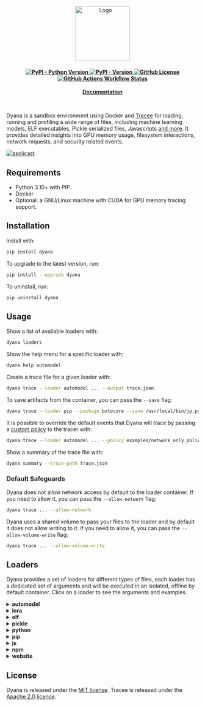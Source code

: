 <p align="center">
    <img
    src="https://d1lppblt9t2x15.cloudfront.net/logos/5714928f3cdc09503751580cffbe8d02.png"
    alt="Logo"
    align="center"
    width="144px"
    height="144px"
    />
</p>

<h4 align="center">
    <a href="https://pypi.org/project/dyana/" target="_blank">
        <img alt="PyPI - Python Version" src="https://img.shields.io/pypi/pyversions/dyana">
        <img alt="PyPI - Version" src="https://img.shields.io/pypi/v/dyana">
    </a>
    <a href="https://github.com/dreadnode/dyana/blob/main/LICENSE" target="_blank">
        <img alt="GitHub License" src="https://img.shields.io/github/license/dreadnode/dyana">
    </a>
    <a href="https://github.com/dreadnode/dyana/actions/workflows/ci.yml">
        <img alt="GitHub Actions Workflow Status" src="https://github.com/dreadnode/dyana/actions/workflows/ci.yml/badge.svg">
    </a>
</h4>

<p align="center">
    <strong>
        <a href="https://docs.dreadnode.io/dyana/" target="_blank">
            Documentation
        </a>
    </strong>
</p>

</br>

Dyana is a sandbox environment using Docker and [Tracee](https://github.com/aquasecurity/tracee) for loading, running and profiling a wide range of files, including machine learning models, ELF executables, Pickle serialized files, Javascripts [and more](https://docs.dreadnode.io/dyana/loaders/). It provides detailed insights into GPU memory usage, filesystem interactions, network requests, and security related events.

[![asciicast](https://asciinema.org/a/699347.svg)](https://asciinema.org/a/699347)

## Requirements

* Python 3.10+ with PIP.
* Docker
* Optional: a GNU/Linux machine with CUDA for GPU memory tracing support.

## Installation

Install with:

```bash
pip install dyana
```

To upgrade to the latest version, run:

```bash
pip install --upgrade dyana
```

To uninstall, run:

```bash
pip uninstall dyana
```

## Usage

Show a list of available loaders with:

```bash
dyana loaders
```

Show the help menu for a specific loader with:

```bash
dyana help automodel
```

Create a trace file for a given loader with:

```bash
dyana trace --loader automodel ... --output trace.json
```

To save artifacts from the container, you can pass the `--save` flag:

```bash
dyana trace --loader pip --package botocore --save /usr/local/bin/jp.py --save-to ./artifacts
```

It is possible to override the default events that Dyana will trace by passing a [custom policy](https://aquasecurity.github.io/tracee/v0.14/docs/policies/) to the tracer with:

```bash
dyana trace --loader automodel ... --policy examples/network_only_policy.yml
```

Show a summary of the trace file with:

```bash
dyana summary --trace-path trace.json
```

### Default Safeguards

Dyana does not allow network access by default to the loader container. If you need to allow it, you can pass the `--allow-network` flag:

```bash
dyana trace ... --allow-network
```

Dyana uses a shared volume to pass your files to the loader and by default it does not allow writing to it. If you need to allow it, you can pass the `--allow-volume-write` flag:

```bash
dyana trace ... --allow-volume-write
```

## Loaders

Dyana provides a set of loaders for different types of files, each loader has a dedicated set of arguments and will be executed in an isolated, offline by default container. Click on a loader to see the arguments and examples.

<details>
<summary><b>automodel</b></summary>

The default loader for machine learning models. It will load any model that is compatible with [AutoModel and AutoTokenizer](https://huggingface.co/transformers/v3.0.2/model_doc/auto.html).

```bash
dyana trace --loader automodel --model /path/to/model --input "This is an example sentence."

# automodel is the default loader, so this is equivalent to:
dyana trace --model /path/to/model --input "This is an example sentence."

# in case the model requires extra dependencies, you can pass them as:
dyana trace --model tohoku-nlp/bert-base-japanese --input "This is an example sentence." --extra-requirements "protobuf fugashi ipadic"

# to perform tokenizer and model initialization without loading weights.
dyana trace --model /path/to/model --low-memory
```
</details>

<details>
<summary><b>lora</b></summary>

Loads PEFT compatible LoRA adapters.

```bash
dyana trace --loader lora --adapter /path/to/adapter
```
</details>

<details>
<summary><b>elf</b></summary>
This loader will load an ELF file and run it.

```bash
dyana trace --loader elf --elf /path/to/linux_executable

# depending on the ELF file and the host computer, you might need to specify a different platform:
dyana trace --loader elf --elf /path/to/linux_executable --platform linux/amd64

# networking is disabled by default, if you need to allow it, you can pass the --allow-network flag:
dyana trace --loader elf --elf /path/to/linux_executable --allow-network
```
</details>

<details>
<summary><b>pickle</b></summary>
This loader will load a Pickle serialized file.

```bash
dyana trace --loader pickle --pickle /path/to/file.pickle

# networking is disabled by default, if you need to allow it, you can pass the --allow-network flag:
dyana trace --loader pickle --pickle /path/to/file.pickle --allow-network
```
</details>

<details>
<summary><b>python</b></summary>
This loader will load a Python file and run it.

```bash
dyana trace --loader python --script /path/to/file.py

# networking is disabled by default, if you need to allow it, you can pass the --allow-network flag:
dyana trace --loader python --script /path/to/file.py --allow-network
```
</details>

<details>
<summary><b>pip</b></summary>
This loader will install a Python package via PIP.

```bash
dyana trace --loader pip --package requests

# you can install a specific version of a package:
dyana trace --loader pip --package requests==2.28.2

# you can also pass extra dependencies to be installed:
dyana trace --loader pip --package foobar --extra-dependencies "gcc"
```
</details>

<details>
<summary><b>js</b></summary>
This loader will load a Javascript file and run it via NodeJS.

```bash
dyana trace --loader js --script /path/to/file.js

# networking is disabled by default, if you need to allow it, you can pass the --allow-network flag:
dyana trace --loader js --script /path/to/file.js --allow-network
```
</details>

<details>
<summary><b>npm</b></summary>
This loader will install a Javascript package via NPM.

```bash
dyana trace --loader npm --package express

# you can install a specific version of a package:
dyana trace --loader npm --package express@1.0.0

# you can also pass extra dependencies to be installed:
dyana trace --loader npm --package express --extra-dependencies "axios"
```

</details>

<details>
<summary><b>website</b></summary>
Opens a website in a headless browser and profiles its performance.

```bash
dyana trace --loader website --url https://www.google.com

# you can also save a screenshot of the page
dyana trace --loader website --url https://www.google.com --screenshot

# you can also wait for a specific element to load
dyana trace --loader website --url https://www.google.com --wait-for "body"
```

</details>

## License

Dyana is released under the [MIT license](LICENSE). Tracee is released under the [Apache 2.0 license](third_party_licenses/APACHE2.md).
